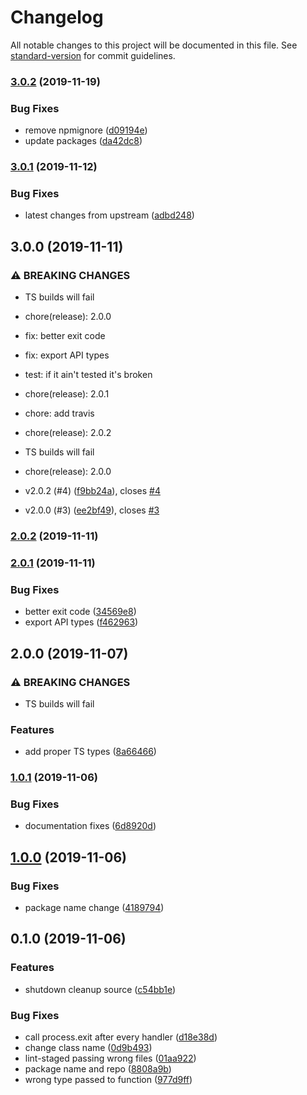 # Changelog

All notable changes to this project will be documented in this file. See [standard-version](https://github.com/conventional-changelog/standard-version) for commit guidelines.

### [3.0.2](https://github.com/hypercliq/shutdown-cleanup/compare/v3.0.1...v3.0.2) (2019-11-19)

### Bug Fixes

- remove npmignore ([d09194e](https://github.com/hypercliq/shutdown-cleanup/commit/d09194efaffb26bd92069afd0f15134c333c6479))
- update packages ([da42dc8](https://github.com/hypercliq/shutdown-cleanup/commit/da42dc8e835536e74ddaaf496464a4bc688b7646))

### [3.0.1](https://github.com/hypercliq/shutdown-cleanup/compare/v3.0.0...v3.0.1) (2019-11-12)

### Bug Fixes

- latest changes from upstream ([adbd248](https://github.com/hypercliq/shutdown-cleanup/commit/adbd2483a1405b469074fd5300ca400d005c7b42))

## 3.0.0 (2019-11-11)

### ⚠ BREAKING CHANGES

- TS builds will fail

- chore(release): 2.0.0

- fix: better exit code

- fix: export API types

- test: if it ain't tested it's broken

- chore(release): 2.0.1

- chore: add travis

- chore(release): 2.0.2
- TS builds will fail

- chore(release): 2.0.0

- v2.0.2 (#4) ([f9bb24a](https://github.com/hypercliq/shutdown-cleanup/commit/f9bb24ae8c7f17b53012a2449d9885a553834945)), closes [#4](https://github.com/hypercliq/shutdown-cleanup/issues/4)
- v2.0.0 (#3) ([ee2bf49](https://github.com/hypercliq/shutdown-cleanup/commit/ee2bf49fa809161297815fc08d6781a657a9d2ed)), closes [#3](https://github.com/hypercliq/shutdown-cleanup/issues/3)

### [2.0.2](https://github.com/hypercliq/shutdown-cleanup/compare/v2.0.1...v2.0.2) (2019-11-11)

### [2.0.1](https://github.com/hypercliq/shutdown-cleanup/compare/v2.0.0...v2.0.1) (2019-11-11)

### Bug Fixes

- better exit code ([34569e8](https://github.com/hypercliq/shutdown-cleanup/commit/34569e84c39166e3b63cd8532fac1af0d83d7297))
- export API types ([f462963](https://github.com/hypercliq/shutdown-cleanup/commit/f4629638fc8fff61fa886d8995399c66ac8a5b1a))

## 2.0.0 (2019-11-07)

### ⚠ BREAKING CHANGES

- TS builds will fail

### Features

- add proper TS types ([8a66466](https://github.com/hypercliq/shutdown-cleanup/commit/8a6646616c5c97e0004a5f842de11d2a57f30dbe))

### [1.0.1](https://github.com/hypercliq/shutdown-cleanup/compare/v1.0.0...v1.0.1) (2019-11-06)

### Bug Fixes

- documentation fixes ([6d8920d](https://github.com/hypercliq/shutdown-cleanup/commit/6d8920d9ca751570d4b232a45569a08499b8f820))

## [1.0.0](https://github.com/hypercliq/shutdown-cleanup/compare/v0.1.0...v1.0.0) (2019-11-06)

### Bug Fixes

- package name change ([4189794](https://github.com/hypercliq/shutdown-cleanup/commit/41897945ffddab142ece391b3153f2c03d928a41))

## 0.1.0 (2019-11-06)

### Features

- shutdown cleanup source ([c54bb1e](https://github.com/hypercliq/shutdown-cleanup/commit/c54bb1eb5bbbd058240c09862c3d76a0476d910e))

### Bug Fixes

- call process.exit after every handler ([d18e38d](https://github.com/hypercliq/shutdown-cleanup/commit/d18e38d5f3e7104302c5b6371936bc4518284c36))
- change class name ([0d9b493](https://github.com/hypercliq/shutdown-cleanup/commit/0d9b493f68ba3e7dd6533072170e5f0d6ae1dbca))
- lint-staged passing wrong files ([01aa922](https://github.com/hypercliq/shutdown-cleanup/commit/01aa9222c72b7911687db5a8872a4f6cfae88502))
- package name and repo ([8808a9b](https://github.com/hypercliq/shutdown-cleanup/commit/8808a9b18e9c75ec64da077ea053049c7f4f9632))
- wrong type passed to function ([977d9ff](https://github.com/hypercliq/shutdown-cleanup/commit/977d9fff88665ec97b211efa9cd088d43c49f87b))
